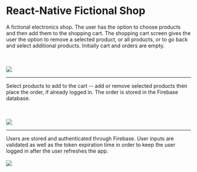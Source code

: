 <h1>React-Native Fictional Shop </h1>
A fictional electronics shop. The user has the option to choose products and then add them to the shopping cart. The shopping cart screen gives the user the option to remove a selected product, or all products, or to go back and select additional products.
Initially cart and orders are empty.
<br><br><br>
<p>
  <img  src="ios1.gif">
</p>
<hr>
  Select products to add to the cart --
  add or remove selected products
  then place the order, if already logged in.
  The order is stored in the Firebase database.
 <br><br><br>
<p >
  <img  src="ios2.gif">
</p>
<hr>

Users are stored and authenticated through Firebase. User inputs are validated as well as the token expiration time in order to keep the user logged in after the user refreshes the app.
<br>
<br>
<img  src="ios3.gif">
